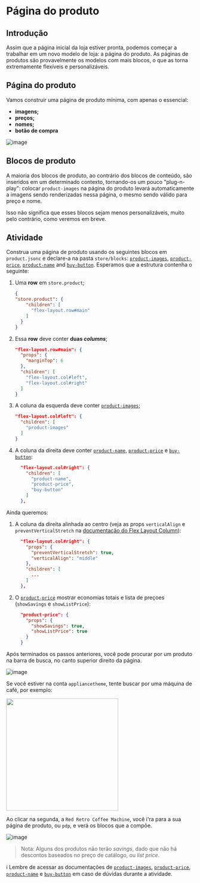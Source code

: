 # Página do produto

## Introdução

Assim que a página inicial da loja estiver pronta, podemos começar a trabalhar em um novo modelo de loja: a página do produto. As páginas de produtos são provavelmente os modelos com mais blocos, o que as torna extremamente flexíveis e personalizáveis.

## Página do produto

Vamos construir uma página de produto mínima, com apenas o essencial:

- **imagens;**
- **preços;**
- **nomes;**
- **botão de compra**

![image](https://user-images.githubusercontent.com/18701182/69375575-6b632780-0c87-11ea-85d2-41e1e858a33e.png)

## Blocos de produto

A maioria dos blocos de produto, ao contrário dos blocos de conteúdo, são inseridos em um determinado contexto, tornando-os um pouco "plug-n-play": colocar `product-images` na página do produto levará automaticamente a imagens sendo renderizadas nessa página, o mesmo sendo válido para preço e nome.

Isso não significa que esses blocos sejam menos personalizáveis, muito pelo contrário, como veremos em breve.

## Atividade

Construa uma página de produto usando os seguintes blocos em `product.jsonc` e declare-a na pasta `store/blocks`: [`product-images`](https://developers.vtex.com/docs/vtex-store-components-productimages), [`product-price`](https://developers.vtex.com/docs/vtex-product-price#product-price), [`product-name`](https://developers.vtex.com/docs/vtex-store-components-productname) and [`buy-button`](https://developers.vtex.com/docs/vtex-store-components-buybutton). Esperamos que a estrutura contenha o seguinte:

1. Uma **row** em `store.product`;

    ```json
    {
    "store.product": {
        "children": [
          "flex-layout.row#main"
        ]
      }
    }
    ```

2. Essa **row** deve conter **duas *columns***;

    ```json
    "flex-layout.row#main": { 
      "props": { 
        "marginTop": 6
      },
      "children": [
        "flex-layout.col#left",
        "flex-layout.col#right"
      ]
    }
    ```

3. A coluna da esquerda deve conter [`product-images`](https://developers.vtex.com/docs/vtex-store-components-productimages);

    ```json
    "flex-layout.col#left": {
      "children": [
        "product-images"
      ]
    }
    ```

4. A coluna da direita deve conter [`product-name`](https://developers.vtex.com/docs/vtex-store-components-productname), [`product-price`](https://developers.vtex.com/docs/vtex-product-price#product-price) e [`buy-button`](https://developers.vtex.com/docs/vtex-store-components-buybutton):

    ```json
      "flex-layout.col#right": {    
        "children": [
          "product-name",
          "product-price",
          "buy-button"
        ]
      },
    ```

Ainda queremos:

1. A coluna da direita alinhada ao centro (veja as props `verticalAlign` e `preventVerticalStretch` na [documentação do Flex Layout Column](https://developers.vtex.com/docs/vtex-flex-layout#flex-layoutcol)):

    ```json
      "flex-layout.col#right": {    
        "props": {
          "preventVerticalStretch": true,
          "verticalAlign": "middle"
        },
        "children": [
          ...
        ]
      },
    ```

2. O [`product-price`](https://developers.vtex.com/docs/vtex-product-price#configuration) mostrar economias totais e lista de preçoes (`showSavings` e `showListPrice`):

    ```json
      "product-price": {
        "props": {
          "showSavings": true,
          "showListPrice": true
        }
      }
    ```

Após terminados os passos anteriores, você pode procurar por um produto na barra de busca, no canto superior direito da página.

![image](https://user-images.githubusercontent.com/19495917/90903507-682ad280-e3a4-11ea-9781-77a9b111218b.png)

Se você estiver na conta `appliancetheme`, tente buscar por uma máquina de café, por exemplo:

<img src="https://user-images.githubusercontent.com/19495917/90903699-b049f500-e3a4-11ea-9e3e-6ad5f6a41333.png" height=300px>

Ao clicar na segunda, a `Red Retro Coffee Machine`, você i'ra para a sua página de produto, ou `pdp`, e verá os blocos que a compõe.

![image](https://user-images.githubusercontent.com/19495917/90905481-9f9a7e80-e3a6-11ea-99c4-6a546e0000a3.png)

> Nota: Alguns dos produtos não terão _savings_, dado que não há descontos baseados no preço de catálogo, ou _list price_.

:information_source: Lembre de acessar as documentações de [`product-images`](https://developers.vtex.com/docs/vtex-store-components-productimages), [`product-price`](https://developers.vtex.com/docs/vtex-product-price#product-price), [`product-name`](https://developers.vtex.com/docs/vtex-store-components-productname) e [`buy-button`](https://developers.vtex.com/docs/vtex-store-components-buybutton) em caso de dúvidas durante a atividade. 
